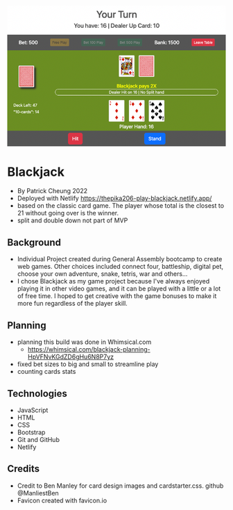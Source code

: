 ![Alt text](./game-image-1.png?raw=true "description")

# Blackjack
- By Patrick Cheung 2022
- Deployed with Netlify  https://thepika206-play-blackjack.netlify.app/
- based on the classic card game.  The player whose total is the closest to 21 without going over is the winner.
- split and double down not part of MVP

## Background
- Individual Project created during General Assembly bootcamp to create web games.  Other choices included connect four, battleship, digital pet, choose your own adventure, snake, tetris, war and others... 
- I chose Blackjack as my game project because I've always enjoyed playing it in other video games, and it can be played with a little or a lot of free time.   I hoped to get creative with the game bonuses to make it more fun regardless of the player skill.


## Planning
- planning this build was done in Whimsical.com  
  - https://whimsical.com/blackjack-planning-HpVFNvKGdZD6gHu6N8P7yz
- fixed bet sizes to big and small to streamline play
- counting cards stats


## Technologies
- JavaScript
- HTML
- CSS
- Bootstrap
- Git and GitHub
- Netlify

## Credits
- Credit to Ben Manley for card design images and cardstarter.css.   github @ManliestBen
- Favicon created with favicon.io

